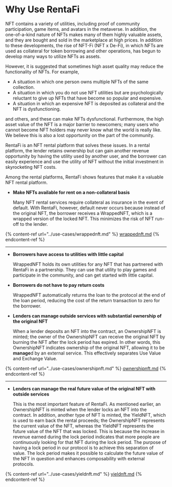# Why Use RentaFi

NFT contains a variety of utilities, including proof of community participation, game items, and avatars in the metaverse. In addition, the one-of-a-kind nature of NFTs makes many of them highly valuable assets, and they are bought and sold in the marketplace at high prices. In addition to these developments, the rise of NFT-Fi (NFT x De-Fi), in which NFTs are used as collateral for token borrowing and other operations, has begun to develop many ways to utilize NFTs as assets.

However, it is suggested that sometimes high asset quality may reduce the functionality of NFTs. For example,

* A situation in which one person owns multiple NFTs of the same collection.
* A situation in which you do not use NFT utilities but are psychologically reluctant to give up NFTs that have become so popular and expensive.
* A situation in which an expensive NFT is deposited as collateral and the NFT is dysfunctioning.

and others, and these can make NFTs dysfunctional. Furthermore, the high asset value of the NFT is a major barrier to newcomers; many users who cannot become NFT holders may never know what the world is really like. We believe this is also a lost opportunity on the part of the community.

RentaFi is an NFT rental platform that solves these issues. In a rental platform, the lender retains ownership but can gain another revenue opportunity by having the utility used by another user, and the borrower can easily experience and use the utility of NFT without the initial investment in skyrocketing NFT costs.

Among the rental platforms, RentaFi shows features that make it a valuable NFT rental platform.

*   **Make NFTs available for rent on a non-collateral basis**

    Many NFT rental services require collateral as insurance in the event of default. With RentaFi, however, default never occurs because instead of the original NFT, the borrower receives a WrappedNFT, which is a wrapped version of the locked NFT. This minimizes the risk of NFT run-off to the lender.

{% content-ref url="../use-cases/wrappednft.md" %}
[wrappednft.md](../use-cases/wrappednft.md)
{% endcontent-ref %}

****

*   **Borrowers have access to utilities with little capital**

    WrappedNFT holds its own utilities for any NFT that has partnered with RentaFi in a partnership. They can use that utility to play games and participate in the community, and can get started with little capital.



*   **Borrowers do not have to pay return costs**

    WrappedNFT automatically returns the loan to the protocol at the end of the loan period, reducing the cost of the return transaction to zero for the borrower.



*   **Lenders can manage outside services with substantial ownership of the original NFT**

    When a lender deposits an NFT into the contract, an OwnershipNFT is minted; the owner of the OwnershipNFT can receive the original NFT by burning the NFT after the lock period has expired. In other words, this OwnershipNFT indicates ownership of the original NFT, allowing it to be **manage**d by an external service. This effectively separates Use Value and Exchange Value.

{% content-ref url="../use-cases/ownershipnft.md" %}
[ownershipnft.md](../use-cases/ownershipnft.md)
{% endcontent-ref %}

****

*   **Lenders can manage the real future value of the original NFT with outside services**

    This is the most important feature of RentaFi. As mentioned earlier, an OwnershipNFT is minted when the lender locks an NFT into the contract. In addition, another type of NFT is minted, the YieldNFT, which is used to earn back the rental proceeds; the OwnershipNFT represents the current value of the NFT, whereas the YieldNFT represents the future value of the NFT that was locked. This is because the increase in revenue earned during the lock period indicates that more people are continuously looking for that NFT during the lock period. The purpose of having a lock period in our protocol is to achieve this separation of value. The lock period makes it possible to calculate the future value of the NFT in question and enhances composability with external protocols.

{% content-ref url="../use-cases/yieldnft.md" %}
[yieldnft.md](../use-cases/yieldnft.md)
{% endcontent-ref %}

